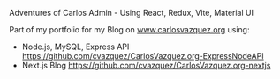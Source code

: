 Adventures of Carlos Admin - Using React, Redux, Vite, Material UI

Part of my portfolio for my Blog on www.carlosvazquez.org using:
* Node.js, MySQL, Express API https://github.com/cvazquez/CarlosVazquez.org-ExpressNodeAPI
* Next.js Blog https://github.com/cvazquez/CarlosVazquez.org-nextjs
